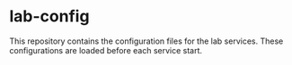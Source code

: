# lab-config
This repository contains the configuration files for the lab services.
These configurations are loaded before each service start.
